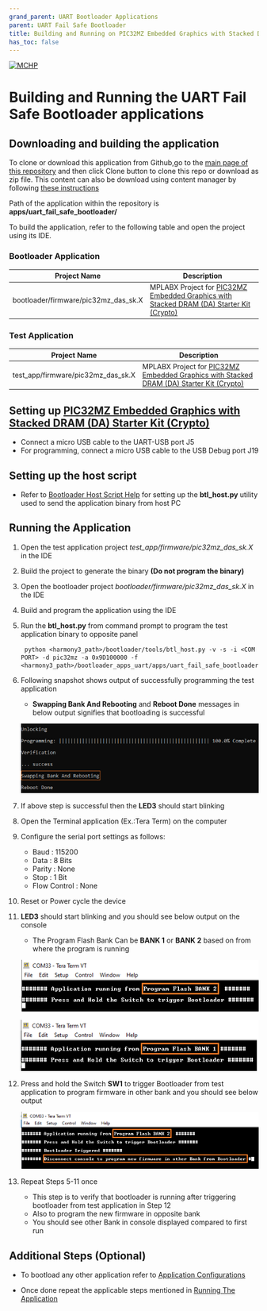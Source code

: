```yaml
---
grand_parent: UART Bootloader Applications
parent: UART Fail Safe Bootloader
title: Building and Running on PIC32MZ Embedded Graphics with Stacked DRAM (DA) Starter Kit (Crypto)
has_toc: false
---
```


[![MCHP](https://www.microchip.com/ResourcePackages/Microchip/assets/dist/images/logo.png)](https://www.microchip.com)

# Building and Running the UART Fail Safe Bootloader applications

## Downloading and building the application

To clone or download this application from Github,go to the [main page of this repository](https://github.com/Microchip-MPLAB-Harmony/bootloader_apps_uart) and then click Clone button to clone this repo or download as zip file. This content can also be download using content manager by following [these instructions](https://github.com/Microchip-MPLAB-Harmony/contentmanager/wiki)

Path of the application within the repository is **apps/uart_fail_safe_bootloader/**

To build the application, refer to the following table and open the project using its IDE.

### Bootloader Application

| Project Name      | Description                                    |
| ----------------- | ---------------------------------------------- |
| bootloader/firmware/pic32mz_das_sk.X    | MPLABX Project for [PIC32MZ Embedded Graphics with Stacked DRAM (DA) Starter Kit (Crypto)](http://www.microchip.com/DevelopmentTools/ProductDetails/DM320010-C)|

### Test Application

| Project Name      | Description                                    |
| ----------------- | ---------------------------------------------- |
| test_app/firmware/pic32mz_das_sk.X    | MPLABX Project for [PIC32MZ Embedded Graphics with Stacked DRAM (DA) Starter Kit (Crypto)](http://www.microchip.com/DevelopmentTools/ProductDetails/DM320010-C)|

## Setting up [PIC32MZ Embedded Graphics with Stacked DRAM (DA) Starter Kit (Crypto)](http://www.microchip.com/DevelopmentTools/ProductDetails/DM320010-C)

 - Connect a micro USB cable to the UART-USB port J5
 - For programming, connect a micro USB cable to the USB Debug port J19

## Setting up the host script

- Refer to [Bootloader Host Script Help](../../../tools/docs/readme_btl_host.md) for setting up the **btl_host.py** utility used to send the application binary from host PC

## Running the Application

1. Open the test application project *test_app/firmware/pic32mz_das_sk.X* in the IDE
2. Build the project to generate the binary **(Do not program the binary)**
3. Open the bootloader project *bootloader/firmware/pic32mz_das_sk.X* in the IDE
4. Build and program the application using the IDE

5. Run the **btl_host.py** from command prompt to program the test application binary to opposite panel

        python <harmony3_path>/bootloader/tools/btl_host.py -v -s -i <COM PORT> -d pic32mz -a 0x9D100000 -f <harmony3_path>/bootloader_apps_uart/apps/uart_fail_safe_bootloader/test_app/firmware/pic32mz_das_sk.X/dist/pic32mz_das_sk/production/pic32mz_das_sk.X.production.bin

6. Following snapshot shows output of successfully programming the test application
    - **Swapping Bank And Rebooting** and **Reboot Done** messages in below output signifies that bootloading is successful

    ![output](./images/btl_host_output.png)

7. If above step is successful then the **LED3** should start blinking
8. Open the Terminal application (Ex.:Tera Term) on the computer
9. Configure the serial port settings as follows:
    - Baud : 115200
    - Data : 8 Bits
    - Parity : None
    - Stop : 1 Bit
    - Flow Control : None

10. Reset or Power cycle the device
11. **LED3** should start blinking and you should see below output on the console
    - The Program Flash Bank Can be **BANK 1** or **BANK 2** based on from where the program is running

    ![output](./images/btl_uart_test_app_console_bank_2.png)

    ![output](./images/btl_uart_test_app_console_bank_1.png)

12. Press and hold the Switch **SW1** to trigger Bootloader from test application to program firmware in other bank and you should see below output

    ![output](./images/btl_uart_test_app_console_bank_2_trigger_bootloader.png)

13. Repeat Steps 5-11 once
    - This step is to verify that bootloader is running after triggering bootloader from test application in Step 12
    - Also to program the new firmware in opposite bank
    - You should see other Bank in console displayed compared to first run

## Additional Steps (Optional)
- To bootload any other application refer to [Application Configurations](../../docs/readme_configure_application_pic32m.md)

- Once done repeat the applicable steps mentioned in [Running The Application](#running-the-application)
